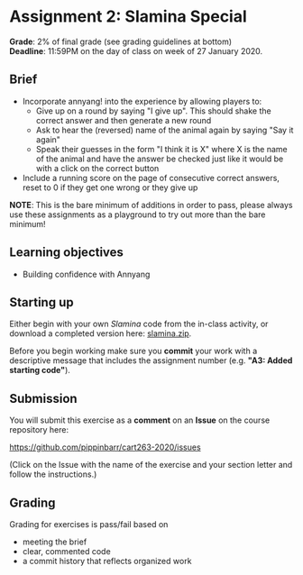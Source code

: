 # Assignment 2: Slamina Special

__Grade__: 2% of final grade (see grading guidelines at bottom)  
__Deadline__: 11:59PM on the day of class on week of 27 January 2020.

## Brief

- Incorporate annyang! into the experience by allowing players to:
  - Give up on a round by saying "I give up". This should shake the correct answer and then generate a new round
  - Ask to hear the (reversed) name of the animal again by saying "Say it again"
  - Speak their guesses in the form "I think it is X" where X is the name of the animal and have the answer be checked just like it would be with a click on the correct button
- Include a running score on the page of consecutive correct answers, reset to 0 if they get one wrong or they give up

__NOTE__: This is the bare minimum of additions in order to pass, please always use these assignments as a playground to try out more than the bare minimum!

## Learning objectives

- Building confidence with Annyang

## Starting up

Either begin with your own _Slamina_ code from the in-class activity, or download a completed version here: [slamina.zip](https://github.com/pippinbarr/cart263-2020/raw/master/activities/responsivevoice/slamina.zip).

Before you begin working make sure you __commit__ your work with a descriptive message that includes the assignment number (e.g. __"A3: Added starting code"__).

## Submission

You will submit this exercise as a __comment__ on an __Issue__ on the course repository here:

https://github.com/pippinbarr/cart263-2020/issues

(Click on the Issue with the name of the exercise and your section letter and follow the instructions.)

## Grading

Grading for exercises is pass/fail based on
- meeting the brief
- clear, commented code
- a commit history that reflects organized work
